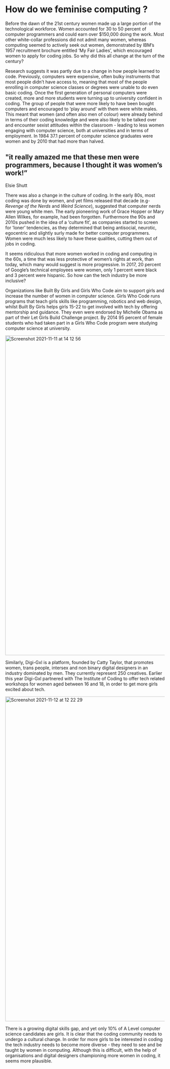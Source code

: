 # How do we feminise computing ? 
<p>Before the dawn of the 21st century women made up a large portion of the technological workforce. Women accounted for 30 to 50 percent of computer programmers and could earn over $150,000 doing the work. Most other white-collar professions did not admit many women, whereas computing seemed to actively seek out women, demonstrated by IBM’s 1957 recruitment brochure entitled ‘My Fair Ladies’, which encouraged women to apply for coding jobs. So why did this all change at the turn of the century? 
</p>
<p>Research suggests it was partly due to a change in how people learned to code. Previously, computers were expensive, often bulky instruments that most people didn’t have access to, meaning that most of the people enrolling in computer science classes or degrees were unable to do even basic coding. Once the first generation of personal computers were created, more and more students were turning up to university confident in coding. The group of people that were more likely to have been bought computers and encouraged to ‘play around’ with them were white males. This meant that women (and often also men of colour) were already behind in terms of their coding knowledge and were also likely to be talked over and encounter sexist attitudes within the classroom - leading to less women engaging with computer science, both at universities and in terms of employment. In 1984 37.1 percent of computer science graduates were women and by 2010 that had more than halved.
</p>
<p><h2>"it really amazed me that these men were programmers, because I thought it was women’s work!”</h2>Elsie Shutt
</p>
<p>There was also a change in the culture of coding. In the early 80s, most coding was done by women, and yet films released that decade (e.g- <em>Revenge of the Nerds</em> and <em>Weird Science</em>), suggested that computer nerds were young white men. The early pioneering work of Grace Hopper or Mary Allen Wilkes, for example, had been forgotten. Furthermore the 90s and 2010s pushed in the idea of a ‘culture fit’, as companies started to screen for ‘loner’ tendencies, as they determined that being antisocial, neurotic, egocentric and slightly surly made for better computer programmers. Women were much less likely to have these qualities, cutting them out of jobs in coding.
</p>
<p>It seems ridiculous that more women worked in coding and computing in the 60s, a time that was less protective of women’s rights at work, than today, which many would suggest is more progressive. In 2017, 20 percent of Google’s technical employees were women, only 1 percent were black and 3 percent were hispanic. So how can the tech industry be more inclusive?
</p>
<p>Organizations like Built By Girls and Girls Who Code aim to support girls and increase the number of women in computer science. Girls Who Code runs programs that teach girls skills like programming, robotics and web design, whilst Built By Girls helps girls 15-22 to get involved with tech by offering mentorship and guidance. They even were endorsed by Michelle Obama as part of their Let Girls Build Challenge project. By 2014 95 percent of female students who had taken part in a Girls Who Code program were studying computer science at university. 
</p>
<img width="1007" alt="Screenshot 2021-11-11 at 14 12 56" src="https://user-images.githubusercontent.com/93995099/141312684-7f3cf340-c41b-4ccc-abd8-c520bb4454e3.png">
</p>
<p>Similarly, Digi-Gxl is a platform, founded by Catty Taylor, that promotes women, trans people, intersex and non binary digital designers in an industry dominated by men. They currently represent 250 creatives. Earlier this year Digi-Gxl partnered with The Institute of Coding to offer tech related workshops for women aged between 16 and 18, in order to get more girls excited about tech.
</p>
<img width="1023" alt="Screenshot 2021-11-12 at 12 22 29" src="https://user-images.githubusercontent.com/93995099/141466480-bd06229b-d615-4c14-a4c7-a4a28ea684f9.png">
</p>
<p>There is a growing digital skills gap, and yet only 10% of A Level computer science candidates are girls. It is clear that the coding community needs to undergo a cultural change. In order for more girls to be interested in coding the tech industry needs to become more diverse - they need to see and be taught by women in computing. Although this is difficult, with the help of organisations and digital designers championing more women in coding, it seems more plausible. 
